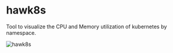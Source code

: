 # hawk8s

Tool to visualize the CPU and Memory utilization of kubernetes by namespace.

![hawk8s](/assets//hawk8s.png)